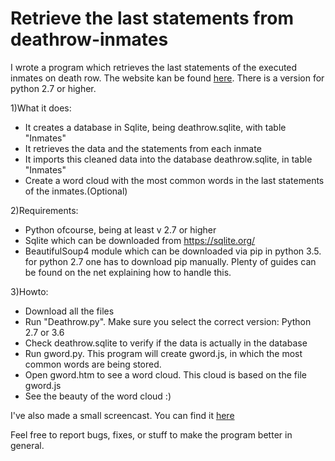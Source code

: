 # Retrieve the last statements from deathrow-inmates

I wrote a program which retrieves the last statements of the executed inmates on death row. The website kan be found [here](https://www.tdcj.state.tx.us/death_row/dr_executed_offenders.html). There is a version for python 2.7 or higher.

1)What it does:
* It creates a database in Sqlite, being deathrow.sqlite, with table "Inmates"
* It retrieves the data and the statements from each inmate
* It imports this cleaned data into the database deathrow.sqlite, in table "Inmates"
* Create a word cloud with the most common words in the last statements of the inmates.(Optional)

2)Requirements:
* Python ofcourse, being at least v 2.7 or higher
* Sqlite which can be downloaded from https://sqlite.org/
* BeautifulSoup4 module which can be downloaded via pip in python 3.5. for python 2.7 one has to download pip manually. Plenty of guides can be found on the net explaining how to handle this.

3)Howto:
* Download all the files
* Run "Deathrow.py". Make sure you select the correct version: Python 2.7 or 3.6
* Check deathrow.sqlite to verify if the data is actually in the database
* Run gword.py. This program will create gword.js, in which the most common words are being stored.
* Open gword.htm to see a word cloud. This cloud is based on the file gword.js
* See the beauty of the word cloud :)

I've also made a small screencast. You can find it [here](https://www.youtube.com/watch?v=R2cGUJTw6lc)

Feel free to report bugs, fixes, or stuff to make the program better in general.
